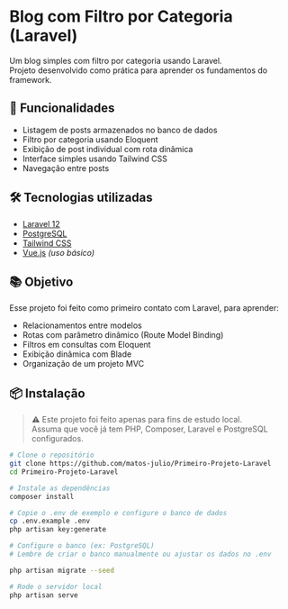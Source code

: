 # Blog com Filtro por Categoria (Laravel)

Um blog simples com filtro por categoria usando Laravel.  
Projeto desenvolvido como prática para aprender os fundamentos do framework.

## 🚀 Funcionalidades

- Listagem de posts armazenados no banco de dados
- Filtro por categoria usando Eloquent
- Exibição de post individual com rota dinâmica
- Interface simples usando Tailwind CSS
- Navegação entre posts

## 🛠️ Tecnologias utilizadas

- [Laravel 12](https://laravel.com/)
- [PostgreSQL](https://www.postgresql.org/)
- [Tailwind CSS](https://tailwindcss.com/)
- [Vue.js](https://vuejs.org/) *(uso básico)*

## 📚 Objetivo

Esse projeto foi feito como primeiro contato com Laravel, para aprender:
- Relacionamentos entre modelos
- Rotas com parâmetro dinâmico (Route Model Binding)
- Filtros em consultas com Eloquent
- Exibição dinâmica com Blade
- Organização de um projeto MVC

## 📦 Instalação

> ⚠️ Este projeto foi feito apenas para fins de estudo local.  
> Assuma que você já tem PHP, Composer, Laravel e PostgreSQL configurados.

```bash
# Clone o repositório
git clone https://github.com/matos-julio/Primeiro-Projeto-Laravel
cd Primeiro-Projeto-Laravel

# Instale as dependências
composer install

# Copie o .env de exemplo e configure o banco de dados
cp .env.example .env
php artisan key:generate

# Configure o banco (ex: PostgreSQL)
# Lembre de criar o banco manualmente ou ajustar os dados no .env

php artisan migrate --seed

# Rode o servidor local
php artisan serve

